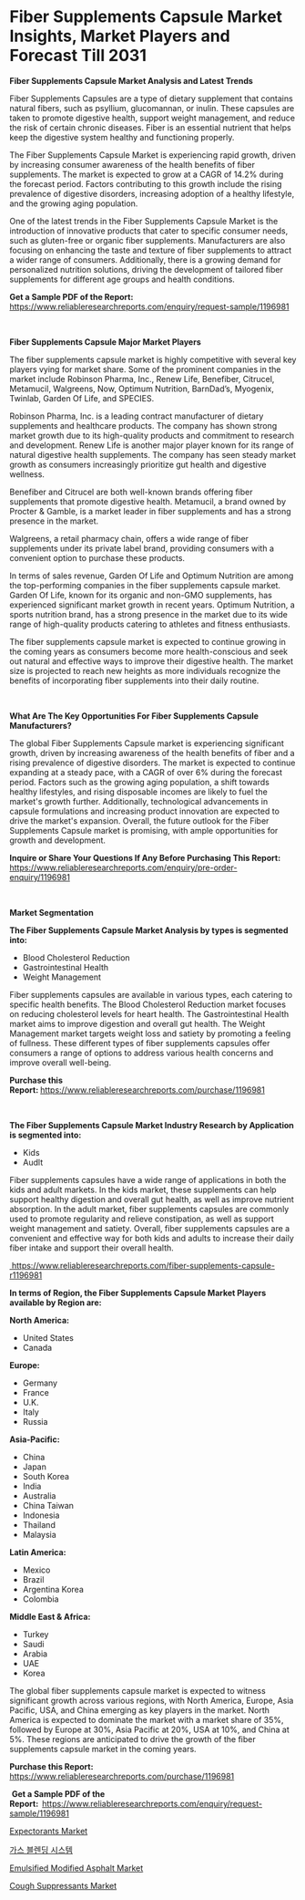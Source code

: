 <p><h1>Fiber Supplements Capsule Market Insights, Market Players and Forecast Till 2031</h1></p><p><strong>Fiber Supplements Capsule Market Analysis and Latest Trends</strong></p>
<p><p>Fiber Supplements Capsules are a type of dietary supplement that contains natural fibers, such as psyllium, glucomannan, or inulin. These capsules are taken to promote digestive health, support weight management, and reduce the risk of certain chronic diseases. Fiber is an essential nutrient that helps keep the digestive system healthy and functioning properly.</p><p>The Fiber Supplements Capsule Market is experiencing rapid growth, driven by increasing consumer awareness of the health benefits of fiber supplements. The market is expected to grow at a CAGR of 14.2% during the forecast period. Factors contributing to this growth include the rising prevalence of digestive disorders, increasing adoption of a healthy lifestyle, and the growing aging population.</p><p>One of the latest trends in the Fiber Supplements Capsule Market is the introduction of innovative products that cater to specific consumer needs, such as gluten-free or organic fiber supplements. Manufacturers are also focusing on enhancing the taste and texture of fiber supplements to attract a wider range of consumers. Additionally, there is a growing demand for personalized nutrition solutions, driving the development of tailored fiber supplements for different age groups and health conditions.</p></p>
<p><strong>Get a Sample PDF of the Report:&nbsp;</strong> <a href="https://www.reliableresearchreports.com/enquiry/request-sample/1196981">https://www.reliableresearchreports.com/enquiry/request-sample/1196981</a></p>
<p>&nbsp;</p>
<p><strong>Fiber Supplements Capsule Major Market Players</strong></p>
<p><p>The fiber supplements capsule market is highly competitive with several key players vying for market share. Some of the prominent companies in the market include Robinson Pharma, Inc., Renew Life, Benefiber, Citrucel, Metamucil, Walgreens, Now, Optimum Nutrition, BarnDad’s, Myogenix, Twinlab, Garden Of Life, and SPECIES.</p><p>Robinson Pharma, Inc. is a leading contract manufacturer of dietary supplements and healthcare products. The company has shown strong market growth due to its high-quality products and commitment to research and development. Renew Life is another major player known for its range of natural digestive health supplements. The company has seen steady market growth as consumers increasingly prioritize gut health and digestive wellness.</p><p>Benefiber and Citrucel are both well-known brands offering fiber supplements that promote digestive health. Metamucil, a brand owned by Procter & Gamble, is a market leader in fiber supplements and has a strong presence in the market.</p><p>Walgreens, a retail pharmacy chain, offers a wide range of fiber supplements under its private label brand, providing consumers with a convenient option to purchase these products.</p><p>In terms of sales revenue, Garden Of Life and Optimum Nutrition are among the top-performing companies in the fiber supplements capsule market. Garden Of Life, known for its organic and non-GMO supplements, has experienced significant market growth in recent years. Optimum Nutrition, a sports nutrition brand, has a strong presence in the market due to its wide range of high-quality products catering to athletes and fitness enthusiasts.</p><p>The fiber supplements capsule market is expected to continue growing in the coming years as consumers become more health-conscious and seek out natural and effective ways to improve their digestive health. The market size is projected to reach new heights as more individuals recognize the benefits of incorporating fiber supplements into their daily routine.</p></p>
<p>&nbsp;</p>
<p><strong>What Are The Key Opportunities For Fiber Supplements Capsule Manufacturers?</strong></p>
<p><p>The global Fiber Supplements Capsule market is experiencing significant growth, driven by increasing awareness of the health benefits of fiber and a rising prevalence of digestive disorders. The market is expected to continue expanding at a steady pace, with a CAGR of over 6% during the forecast period. Factors such as the growing aging population, a shift towards healthy lifestyles, and rising disposable incomes are likely to fuel the market's growth further. Additionally, technological advancements in capsule formulations and increasing product innovation are expected to drive the market's expansion. Overall, the future outlook for the Fiber Supplements Capsule market is promising, with ample opportunities for growth and development.</p></p>
<p><strong>Inquire or Share Your Questions If Any Before Purchasing This Report:</strong> <a href="https://www.reliableresearchreports.com/enquiry/pre-order-enquiry/1196981">https://www.reliableresearchreports.com/enquiry/pre-order-enquiry/1196981</a></p>
<p>&nbsp;</p>
<p><strong>Market Segmentation</strong></p>
<p><strong>The Fiber Supplements Capsule Market Analysis by types is segmented into:</strong></p>
<p><ul><li>Blood Cholesterol Reduction</li><li>Gastrointestinal Health</li><li>Weight Management</li></ul></p>
<p><p>Fiber supplements capsules are available in various types, each catering to specific health benefits. The Blood Cholesterol Reduction market focuses on reducing cholesterol levels for heart health. The Gastrointestinal Health market aims to improve digestion and overall gut health. The Weight Management market targets weight loss and satiety by promoting a feeling of fullness. These different types of fiber supplements capsules offer consumers a range of options to address various health concerns and improve overall well-being.</p></p>
<p><strong>Purchase this Report:&nbsp;</strong><a href="https://www.reliableresearchreports.com/purchase/1196981">https://www.reliableresearchreports.com/purchase/1196981</a></p>
<p>&nbsp;</p>
<p><strong>The Fiber Supplements Capsule Market Industry Research by Application is segmented into:</strong></p>
<p><ul><li>Kids</li><li>Audlt</li></ul></p>
<p><p>Fiber supplements capsules have a wide range of applications in both the kids and adult markets. In the kids market, these supplements can help support healthy digestion and overall gut health, as well as improve nutrient absorption. In the adult market, fiber supplements capsules are commonly used to promote regularity and relieve constipation, as well as support weight management and satiety. Overall, fiber supplements capsules are a convenient and effective way for both kids and adults to increase their daily fiber intake and support their overall health.</p></p>
<p><a href="https://www.reliableresearchreports.com/fiber-supplements-capsule-r1196981">&nbsp;https://www.reliableresearchreports.com/fiber-supplements-capsule-r1196981</a></p>
<p><strong>In terms of Region, the Fiber Supplements Capsule Market Players available by Region are:</strong></p>
<p>
    <p> <strong> North America: </strong>
        <ul>
            <li>United States</li>
            <li>Canada</li>
        </ul>
        </p> 
    <p> <strong> Europe: </strong>
        <ul>
            <li>Germany</li>
            <li>France</li>
            <li>U.K.</li>
            <li>Italy</li>
            <li>Russia</li>
        </ul>
        </p> 
    <p> <strong> Asia-Pacific: </strong>
        <ul>
            <li>China</li>
            <li>Japan</li>
            <li>South Korea</li>
            <li>India</li>
            <li>Australia</li>
            <li>China Taiwan</li>
            <li>Indonesia</li>
            <li>Thailand</li>
            <li>Malaysia</li>
        </ul>
        </p> 
    <p> <strong> Latin America: </strong>
        <ul>
            <li>Mexico</li>
            <li>Brazil</li>
            <li>Argentina Korea</li>
            <li>Colombia</li>
        </ul>
        </p> 
    <p> <strong> Middle East & Africa: </strong>
        <ul>
            <li>Turkey</li>
            <li>Saudi</li>
            <li>Arabia</li>
            <li>UAE</li>
            <li>Korea</li>
        </ul>
    </p>
    </p>
<p><p>The global fiber supplements capsule market is expected to witness significant growth across various regions, with North America, Europe, Asia Pacific, USA, and China emerging as key players in the market. North America is expected to dominate the market with a market share of 35%, followed by Europe at 30%, Asia Pacific at 20%, USA at 10%, and China at 5%. These regions are anticipated to drive the growth of the fiber supplements capsule market in the coming years.</p></p>
<p><strong>Purchase this Report: </strong><a href="https://www.reliableresearchreports.com/purchase/1196981">https://www.reliableresearchreports.com/purchase/1196981</a></p>
<p>&nbsp;<strong>Get a Sample PDF of the Report:&nbsp;&nbsp;</strong><a href="https://www.reliableresearchreports.com/enquiry/request-sample/1196981">https://www.reliableresearchreports.com/enquiry/request-sample/1196981</a></p>
<p><strong></strong></p>
<p><p><a href="https://github.com/kosella/Market-Research-Report-List-3/blob/main/expectorants-market.md">Expectorants Market</a></p><p><a href="https://github.com/chupp85/Market-Research-Report-List-1/blob/main/669374356431.md">가스 블렌딩 시스템</a></p><p><a href="https://issuu.com/reportprime-2/docs/emulsified-modified-asphalt-market-size-2030.pptx">Emulsified Modified Asphalt Market</a></p><p><a href="https://github.com/nathandecarvalho/Market-Research-Report-List-3/blob/main/cough-suppressants-market.md">Cough Suppressants Market</a></p></p>